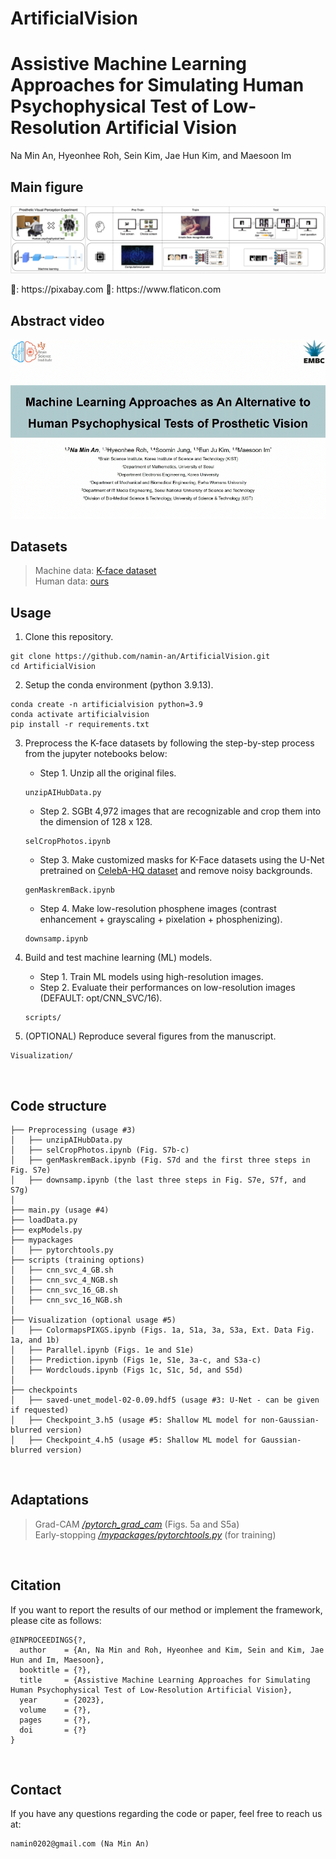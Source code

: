 # ArtificialVision


# Assistive Machine Learning Approaches for Simulating Human Psychophysical Test of Low-Resolution Artificial Vision
Na Min An, Hyeonhee Roh, Sein Kim, Jae Hun Kim, and Maesoon Im
<br />


## Main figure
<p align="center" width="100%"><img src="https://github.com/namin-an/ArtificialVision/blob/main/images/Fig1.png"></img></p>   
🌃: https://pixabay.com
🌁: https://www.flaticon.com
<br />


## Abstract video
[![IMAGE ALT TEXT](https://github.com/namin-an/ArtificialVision/blob/main/images/cover.png)](https://www.youtube.com/watch?v=kHdlyUNurds)
<br />


## Datasets
> Machine data: [K-face dataset](https://aihub.or.kr)   
> Human data: [ours](https://github.com/namin-an/ArtificialVision/tree/main/data/Human_Expert/211202)


## Usage
1. Clone this repository.
```
git clone https://github.com/namin-an/ArtificialVision.git   
cd ArtificialVision   
```


2. Setup the conda environment (python 3.9.13).
```
conda create -n artificialvision python=3.9   
conda activate artificialvision   
pip install -r requirements.txt   
```


3. Preprocess the K-face datasets by following the step-by-step process from the jupyter notebooks below:

    - Step 1. Unzip all the original files.
    ```
    unzipAIHubData.py
    ```

    - Step 2. SGBt 4,972 images that are recognizable and crop them into the dimension of 128 x 128.
    ```
    selCropPhotos.ipynb  
    ```

    - Step 3. Make customized masks for K-Face datasets using the U-Net pretrained on [CelebA-HQ dataset](https://mmlab.ie.cuhk.edu.hk/projects/CelebA.html) and remove noisy backgrounds.
    ```
    genMaskremBack.ipynb
    ```

    - Step 4. Make low-resolution phosphene images (contrast enhancement + grayscaling + pixelation + phosphenizing).
    ```
    downsamp.ipynb
    ```
          

4. Build and test machine learning (ML) models.   

    - Step 1. Train ML models using high-resolution images.   
    - Step 2. Evaluate their performances on low-resolution images (DEFAULT: opt/CNN_SVC/16).   
    ```
    scripts/
    ```


5. (OPTIONAL) Reproduce several figures from the manuscript.  

  ```
  Visualization/
  ```
<br />


## Code structure
```
├── Preprocessing (usage #3)
│   ├── unzipAIHubData.py
│   ├── selCropPhotos.ipynb (Fig. S7b-c)
│   ├── genMaskremBack.ipynb (Fig. S7d and the first three steps in Fig. S7e)
│   ├── downsamp.ipynb (the last three steps in Fig. S7e, S7f, and S7g)
│
├── main.py (usage #4)
├── loadData.py  
├── expModels.py 
├── mypackages
│   ├── pytorchtools.py
├── scripts (training options)
│   ├── cnn_svc_4_GB.sh
│   ├── cnn_svc_4_NGB.sh
│   ├── cnn_svc_16_GB.sh
│   ├── cnn_svc_16_NGB.sh
│
├── Visualization (optional usage #5)
│   ├── ColormapsPIXGS.ipynb (Figs. 1a, S1a, 3a, S3a, Ext. Data Fig. 1a, and 1b)
│   ├── Parallel.ipynb (Figs. 1e and S1e) 
│   ├── Prediction.ipynb (Figs 1e, S1e, 3a-c, and S3a-c)  
│   ├── Wordclouds.ipynb (Figs 1c, S1c, 5d, and S5d)
│
├── checkpoints
│   ├── saved-unet_model-02-0.09.hdf5 (usage #3: U-Net - can be given if requested)
│   ├── Checkpoint_3.h5 (usage #5: Shallow ML model for non-Gaussian-blurred version)
│   ├── Checkpoint_4.h5 (usage #5: Shallow ML model for Gaussian-blurred version)
```
<br />


## Adaptations
> Grad-CAM [*/pytorch_grad_cam*](https://github.com/jacobgil/pytorch-grad-cam) (Figs. 5a and S5a)  
> Early-stopping [*/mypackages/pytorchtools.py*](https://github.com/Bjarten/early-stopping-pytorch) (for training)   
<br />


## Citation
If you want to report the results of our method or implement the framework, please cite as follows:   
```
@INPROCEEDINGS{?,
  author    = {An, Na Min and Roh, Hyeonhee and Kim, Sein and Kim, Jae Hun and Im, Maesoon},
  booktitle = {?}, 
  title     = {Assistive Machine Learning Approaches for Simulating Human Psychophysical Test of Low-Resolution Artificial Vision},
  year      = {2023},
  volume    = {?},
  pages     = {?},
  doi       = {?}
}
```
<br />


## Contact
If you have any questions regarding the code or paper, feel free to reach us at:
```
namin0202@gmail.com (Na Min An)
```